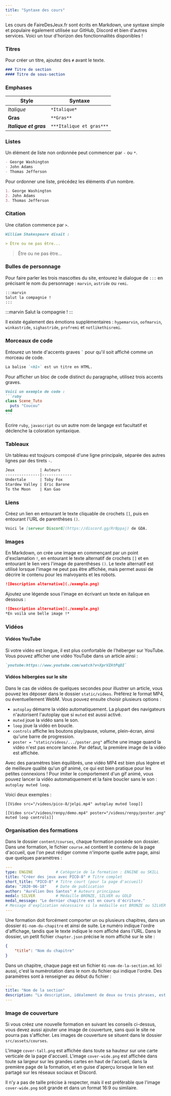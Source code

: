 ```yaml
---
title: "Syntaxe des cours"
---
```


Les cours de FaireDesJeux.fr sont écrits en Markdown, une syntaxe simple et populaire également utilisée sur GitHub, Discord et bien d'autres services. Voici un tour d'horizon des fonctionnalités disponibles !

### Titres

Pour créer un titre, ajoutez des `#` avant le texte.

```md
### Titre de section
#### Titre de sous-section
```

### Emphases

Style                  | Syntaxe
-----------------------|-------------------------
*Italique*             | `*Italique*`
**Gras**               | `**Gras**`
***Italique et gras*** | `***Italique et gras***`

### Listes

Un élément de liste non ordonnée peut commencer par `-` ou `*`.

```md
- George Washington
- John Adams
- Thomas Jefferson
```

Pour ordonner une liste, précédez les éléments d'un nombre.

```md
1. George Washington
2. John Adams
3. Thomas Jefferson
```

### Citation

Une citation commence par `>`.

```md
William Shakespeare disait :

> Être ou ne pas être...
```

> Être ou ne pas être...

### Bulles de personnage

Pour faire parler les trois mascottes du site, entourez le dialogue de `:::` en précisant le nom du personnage : `marvin`, `astride` ou `remi`.

```md
:::marvin
Salut la compagnie !
:::
```

:::marvin
Salut la compagnie !
:::

Il existe également des émotions supplémentaires : `hypemarvin`, `oofmarvin`, `winkastride`, `sighastride`, `profremi` et `notlikethisremi`.

### Morceaux de code

Entourez un texte d'accents graves `` ` `` pour qu'il soit affiché comme un morceau de code.

```md
La balise `<h1>` est un titre en HTML.
```

Pour afficher un bloc de code distinct du paragraphe, utilisez trois accents graves.

````md
Voici un exemple de code :
```ruby
class Scene_Tuto
  puts "Coucou"
end
```
````

Ecrire `ruby`, `javascript` ou un autre nom de langage est facultatif et déclenche la coloration syntaxique.

### Tableaux

Un tableau est toujours composé d'une ligne principale, séparée des autres lignes par des tirets `-`.

```md
Jeux           | Auteurs
---------------|-------------
Undertale      | Toby Fox
Stardew Valley | Eric Barone
To the Moon    | Kan Gao
```

### Liens

Créez un lien en entourant le texte cliquable de crochets `[]`, puis en entourant l'URL de parenthèses `()`.

```md
Voici le [serveur Discord](https://discord.gg/RrBppaj) de GDA.
```

### Images

En Markdown, on crée une image en commençant par un point d'exclamation `!`, en entourant le texte alternatif de crochets `[]` et en entourant le lien vers l'image de parenthèses `()`. Le texte alternatif est utilisé lorsque l'image ne peut pas être affichée, mais permet aussi de décrire le contenu pour les malvoyants et les robots.

```md
![Description alternative](./exemple.png)
```

Ajoutez une légende sous l'image en écrivant un texte en italique en dessous :

```md
![Description alternative](./exemple.png)
*En voilà une belle image !*
```

### Vidéos

#### Vidéos YouTube

Si votre vidéo est longue, il est plus confortable de l'héberger sur YouTube. Vous pouvez afficher une vidéo YouTube dans un article ainsi :

```md
`youtube:https://www.youtube.com/watch?v=XprVZAtPqDI`
```

#### Vidéos hébergées sur le site

Dans le cas de vidéos de quelques secondes pour illustrer un article, vous pouvez les déposer dans le dossier `static/videos`. Préférez le format MP4, ou éventuellement WebM. Vous pouvez ensuite choisir plusieurs options :

- `autoplay` démarre la vidéo automatiquement. La plupart des navigateurs n'autorisent l'autoplay que si `muted` est aussi activé.
- `muted` joue la vidéo sans le son.
- `loop` joue la vidéo en boucle.
- `controls` affiche les boutons play/pause, volume, plein-écran, ainsi qu'une barre de progression.
- `poster = "static/videos/.../poster.png"` affiche une image quand la vidéo n'est pas encore lancée. Par défaut, la première image de la vidéo est affichée.

Avec des paramètres bien équilibrés, une vidéo MP4 est bien plus légère et de meilleure qualité qu'un gif animé, ce qui est bien pratique pour les petites connexions ! Pour imiter le comportement d'un gif animé, vous pouvez lancer la vidéo automatiquement et la faire boucler sans le son : `autoplay muted loop`.

Voici deux exemples :

```
[[Video src="/videos/pico-8/jelpi.mp4" autoplay muted loop]]
```

```
[[Video src="/videos/renpy/demo.mp4" poster="/videos/renpy/poster.png" muted loop controls]]
```

### Organisation des formations

Dans le dossier `content/courses`, chaque formation possède son dossier. Dans une formation, le fichier `course.md` contient le contenu de la page d'accueil, que l'on peut rédiger comme n'importe quelle autre page, ainsi que quelques paramètres :

```yaml
---
type: ENGINE          # Catégorie de la formation : ENGINE ou SKILL
title: "Créer des jeux avec PICO-8" # Titre complet
short_title: "PICO-8" # Titre court (pour la page d'accueil)
date: "2020-06-18"    # Date de publication
author: "Aurélien Dos Santos" # Auteurs principaux
medal: SILVER         # Médaille BRONZE, SILVER ou GOLD
medal_message: "Le dernier chapitre est en cours d'écriture."
# Message d'explication nécessaire si la médaille est BRONZE ou SILVER
---
```

Une formation doit forcément comporter un ou plusieurs chapitres, dans un dossier `01-nom-du-chapitre` et ainsi de suite. Le numéro indique l'ordre d'affichage, tandis que le texte indique le nom affiché dans l'URL. Dans le dossier, un petit fichier `chapter.json` précise le nom affiché sur le site :

```json
{
    "title": "Nom du chapitre"
}
```

Dans un chapitre, chaque page est un fichier `01-nom-de-la-section.md`. Ici aussi, c'est la numérotation dans le nom du fichier qui indique l'ordre. Des paramètres sont à renseigner au début du fichier :

```yaml
---
title: "Nom de la section"
description: "La description, idéalement de deux ou trois phrases, est affichée lors du partage sur les réseaux sociaux, Discord, etc."
---
```

### Image de couverture

Si vous créez une nouvelle formation en suivant les conseils ci-dessus, vous devez aussi ajouter une image de couverture, sans quoi le site ne pourra pas s'afficher. Les images de couverture se situent dans le dossier `src/assets/courses`.

L'image `cover-tall.png` est affichée dans toute sa hauteur sur une carte verticale de la page d'accueil. L'image `cover-wide.png` est affichée dans toute sa largeur sur les grandes cartes en haut de l'accueil, dans la première page de la formation, et en guise d'aperçu lorsque le lien est partagé sur les réseaux sociaux et Discord.

Il n'y a pas de taille précise à respecter, mais il est préférable que l'image `cover-wide.png` soit grande et dans un format 16:9 ou similaire.
